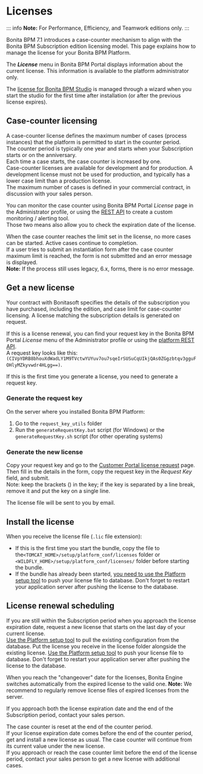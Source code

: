 # Licenses

::: info
**Note:** For Performance, Efficiency, and Teamwork editions only.
:::

Bonita BPM 7.1 introduces a case-counter mechanism to align with the Bonita BPM Subscription edition licensing model. This page explains how to manage the license for your Bonita BPM Platform. 

The **_License_** menu in Bonita BPM Portal displays information about the current license. This information is available to the platform administrator only.

The [license for Bonita BPM Studio](bonita-bpm-studio-installation.md) is managed through a wizard when you start the studio for the first time after installation (or after the previous license expires).

## Case-counter licensing

A case-counter license defines the maximum number of cases (process instances) that the platform is permitted to start in the counter period.  
The counter period is typically one year and starts when your Subscription starts or on the anniversary.  
Each time a case starts, the case counter is increased by one.  
Case-counter licenses are available for development and for production. A development license must not be used for production, and typically has a lower case limit than a production license.  
The maximum number of cases is defined in your commercial contract, in discussion with your sales person.

You can monitor the case counter using Bonita BPM Portal *License* page in the Administrator profile, or using the [REST API](platform-api.md#license) to create a custom monitoring / alerting tool.  
Those two means also allow you to check the expiration date of the license.

When the case counter reaches the limit set in the license, no more cases can be started. Active cases continue to completion.  
If a user tries to submit an instantiation form after the case counter maximum limit is reached, the form is not submitted and an error message is displayed.  
**Note:** If the process still uses legacy, 6.x, forms, there is no error message.

## Get a new license

Your contract with Bonitasoft specifies the details of the subscription you have purchased, including the edition, and case limit for case-counter licensing. A license matching the subscription details is generated on request.

If this is a license renewal, you can find your request key in the Bonita BPM Portal *License* menu of the Administrator profile or using the [platform REST API](platform-api.md#license).  
A request key looks like this: `(CIVpYDRB8bhouXdWadLY1M9TVctwYUYuv7ou7sqeIrSUSuCqUIkjQAs0ZGgzbtqv3gguFOHlyMZkyvwdr4HLgg==)`.

If this is the first time you generate a license, you need to generate a request key.

### Generate the request key

On the server where you installed Bonita BPM Platform:  
1. Go to the `request_key_utils` folder
2. Run the `generateRequestKey.bat` script (for Windows) or the `generateRequestKey.sh` script (for other operating systems)

### Generate the new license

Copy your request key and go to the [Customer Portal license request](https://customer.bonitasoft.com/license/request) page.  
Then fill in the details in the form, copy the request key in the *Request Key* field, and submit.  
Note: keep the brackets () in the key; if the key is separated by a line break, remove it and put the key on a single line.  

The license file will be sent to you by email.

## Install the license

When you receive the license file (`.lic` file extension):
- If this is the first time you start the bundle, copy the file to the`<TOMCAT_HOME>/setup/platform_conf/licenses` folder or `<WILDFLY_HOME>/setup/platform_conf/licenses/` folder before starting the bundle.
- If the bundle has already been started, [you need to use the Platform setup tool](BonitaBPM_platform_setup.md#update_platform_conf) to push your license file to database.
Don't forget to restart your application server after pushing the license to the database.

## License renewal scheduling

If you are still within the Subscription period when you approach the license expiration date, request a new license that starts on the last day of your current license.  
[Use the Platform setup tool](BonitaBPM_platform_setup.md#update_platform_conf) to pull the existing configuration from the database.
Put the license you receive in the license folder alongside the existing license. 
[Use the Platform setup tool](BonitaBPM_platform_setup.md#update_platform_conf) to push your license file to database.
Don't forget to restart your application server after pushing the license to the database.

When you reach the "changeover" date for the licenses, Bonita Engine switches automatically from the expired license to the valid one.
**Note:** We recommend to regularly remove license files of expired licenses from the server.

If you approach both the license expiration date and the end of the Subscription period, contact your sales person.

The case counter is reset at the end of the counter period.  
If your license expiration date comes before the end of the counter period, get and install a new license as usual. The case counter will continue from its current value under the new license.  
If you approach or reach the case counter limit before the end of the license period, contact your sales person to get a new license with additional cases.
